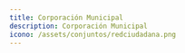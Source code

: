 ```yaml
---
title: Corporación Municipal
description: Corporación Municipal
icono: /assets/conjuntos/redciudadana.png
---
```

